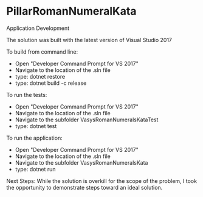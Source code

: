 # PillarRomanNumeralKata
Application Development

The solution was built with the latest version of Visual Studio 2017

To build from command line:
- Open "Developer Command Prompt for VS 2017"
- Navigate to the location of the .sln file
- type: dotnet restore
- type: dotnet build -c release

To run the tests:
- Open "Developer Command Prompt for VS 2017"
- Navigate to the location of the .sln file
- Navigate to the subfolder VasysRomanNumeralsKataTest
- type: dotnet test

To run the application:
- Open "Developer Command Prompt for VS 2017"
- Navigate to the location of the .sln file
- Navigate to the subfolder VasysRomanNumeralsKata
- type: dotnet run <arabic number>


Next Steps:
While the solution is overkill for the scope of the problem, I took the opportunity to demonstrate steps toward an ideal solution.